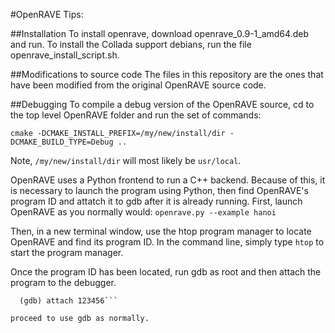 #OpenRAVE Tips:

##Installation
To install openrave, download openrave_0.9-1_amd64.deb and run. To install the Collada support debians, run the file openrave_install_script.sh.

##Modifications to source code
The files in this repository are the ones that have been modified from the original OpenRAVE source code. 

##Debugging
To compile a debug version of the OpenRAVE source, cd to the top level OpenRAVE folder and run the set of commands:

`cmake -DCMAKE_INSTALL_PREFIX=/my/new/install/dir -DCMAKE_BUILD_TYPE=Debug ..`


Note, `/my/new/install/dir` will most likely be `usr/local`.


OpenRAVE uses a Python frontend to run a C++ backend. Because of this, it is necessary to launch the program using Python, then find OpenRAVE's program ID and attatch it to gdb after it is already running. First, launch OpenRAVE as you normally would: 
`openrave.py --example hanoi`

Then, in a new terminal window, use the htop program manager to locate OpenRAVE and find its program ID. In the command line, simply type `htop` to start the program manager.

Once the program ID has been located, run gdb as root and then attach the program to the debugger.

```sudo gdb
  (gdb) attach 123456```
  
proceed to use gdb as normally.

